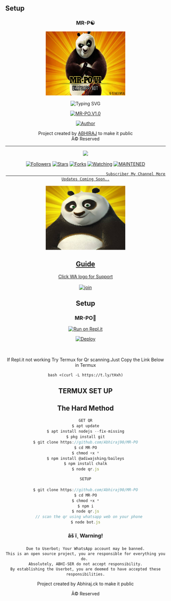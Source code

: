 ## Setup
<div align="center">

  ### MR-P☯

<div align="center">
  <img border-radius: 15px src="20220123_151919.jpg" width="250" height="200"/>

  <p align="center">

![Typing SVG](https://readme-typing-svg.herokuapp.com?font=Lemon+milk&color=F70000&lines=Welcome+to+MR-PO-V1.0+Whatsapp+Bot+repo;Created+by+Abhiraj;This+is+the+special++Bgm+bot;With+more+features)

<a href="#"><img title="MR-PO.V1.0" src="https://img.shields.io/badge/-MR%20PO v1.0-yellow?&style=for-the-badge"></a>
</p>
  <p align="center">
<a href="https://github.com/Abhiraj90"><img title="Author" src="https://img.shields.io/badge/Author-ABHIRAJ-PO/MR%20PO?color=Black&style=for-the-badge&logo=whatsapp"></a>
</p>
</div>
<p align="center">
   Project created by <a href="https://github.com/Abhiraj90">ABHIRAJ</a> to make it public
    <br>
       Â© Reserved 
    <br>
</p>

----

  <p align="center">
  <a href="httsp://github.com/J-I-H-A-D/ElsaMwolV2-1">
    <img src="https://img.shields.io/github/repo-size/J-I-H-A-D/ElsaMwolV2-1?color=green&label=Repo%20total%20size&style=plastic">
<p align="center">
<a href="https://github.com/J-I-H-A-D/followers"><img title="Followers" src="https://img.shields.io/github/followers/J-I-H-A-D?color=blue&style=flat-square"></a>
<a href="https://github.com/J-I-H-A-D/ElsaMwolV2-1/stargazers/"><img title="Stars" src="https://img.shields.io/github/stars/J-I-H-A-D/ElsaMwolV2-1?color=blue&style=flat-square"></a>
<a href="https://github.com/J-I-H-A-D/ElsaMwolV2-1/network/members"><img title="Forks" src="https://img.shields.io/github/forks/J-I-H-A-D/ElsaMwolV2-1?color=blue&style=flat-square"></a>
<a href="https://github.com/J-I-H-A-D/ElsaMwolV2-1/watchers"><img title="Watching" src="https://img.shields.io/github/watchers/J-I-H-A-D/ElsaMwolV2-1?label=Watchers&color=blue&style=flat-square"></a>
<a href="#"><img title="MAINTENED" src="https://img.shields.io/badge/UNMAINTENED-YES-blue.svg"</a>
</p>
  
                                                Subscriber My Channel More Updates Coming Soon..

<div align="center">
  <img border-radius: 15px src="images-7.jpeg" width="250" height="200"/>



## Guide
  
Click WA logo for Support
    <br>
<br>
  [![join](https://github.com/Alien-alfa/PublicBot/blob/main/wlogo.svg.png)](https://chat.whatsapp.com/FOWk754lALuKVldJ4LL4tS)
  <div align="center">


## Setup
<div align="center">

  ### MR-PO🐼
  
[![Run on Repl.it](https://repl.it/badge/github/quiec/whatsAlfa)](https://replit.com/@Abhiraj9/ElsaMwol)

[![Deploy](https://www.herokucdn.com/deploy/button.svg)](https://heroku.com/deploy?template=https://github.com/Abhiraj90/MR-PO)
     </div>
<br>
<br >
If Repl.it not working Try Termux for Qr scanning.Just Copy the Link Below in Termux
```
bash <(curl -L https://t.ly/tHxh)
``` 

## TERMUX SET UP
  
## The Hard Method

```js
GET QR
$ apt update
$ apt install nodejs --fix-missing
$ pkg install git
$ git clone https://github.com/Abhiraj90/MR-PO
$ cd MR-PO
$ chmod +x *
$ npm install @adiwajshing/baileys
$ npm install chalk
$ node qr.js
```
      
```js
SETUP

$ git clone https://github.com/Abhiraj90/MR-PO
$ cd MR-PO
$ chmod +x *
$ npm i
$ node qr.js
   // scan the qr using whatsapp web on your phone
$ node bot.js
```


### âš ï¸ Warning! 
```
Due to Userbot; Your WhatsApp account may be banned.
This is an open source project, you are responsible for everything you do. 
Absolutely, ABHI-SER do not accept responsibility.
By establishing the Userbot, you are deemed to have accepted these responsibilities.
```



Project created by Abhiraj.ck to make it public

Â© Reserved

